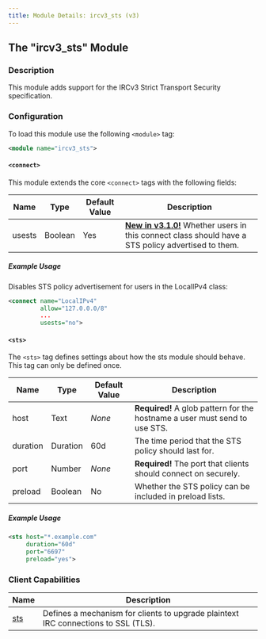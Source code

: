 ```yaml
---
title: Module Details: ircv3_sts (v3)
---
```


## The "ircv3_sts" Module

### Description

This module adds support for the IRCv3 Strict Transport Security specification.

### Configuration

To load this module use the following `<module>` tag:

```xml
<module name="ircv3_sts">
```

#### `<connect>`

This module extends the core `<connect>` tags with the following fields:

Name   | Type    | Default Value | Description
------ | ------- | ------------- | -----------
usests | Boolean | Yes           | [**New in v3.1.0!**](/3/change-log/#inspircd-310) Whether users in this connect class should have a STS policy advertised to them.

##### Example Usage

Disables STS policy advertisement for users in the LocalIPv4 class:

```xml
<connect name="LocalIPv4"
         allow="127.0.0.0/8"
         ...
         usests="no">
```

#### `<sts>`

The `<sts>` tag defines settings about how the sts module should behave. This tag can only be defined once.

Name     | Type     | Default Value  | Description
-------- | -------- | -------------- | -----------
host     | Text     | *None*         | **Required!** A glob pattern for the hostname a user must send to use STS.
duration | Duration | 60d            | The time period that the STS policy should last for.
port     | Number   | *None*         | **Required!** The port that clients should connect on securely.
preload  | Boolean  | No             | Whether the STS policy can be included in preload lists.

##### Example Usage

```xml
<sts host="*.example.com"
     duration="60d"
     port="6697"
     preload="yes">
```

### Client Capabilities

Name                                               | Description
-------------------------------------------------- | -----------
[sts](https://ircv3.net/specs/extensions/sts.html) | Defines a mechanism for clients to upgrade plaintext IRC connections to SSL (TLS).
